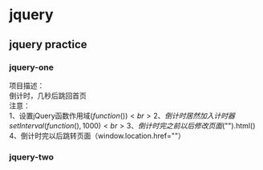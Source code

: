 # jquery
## jquery practice
### jquery-one
项目描述：<br>
倒计时，几秒后跳回首页<br>
注意：<br>
1、设置jQuery函数作用域$(function(){})<br>
2、倒计时居然加入计时器setInterval(function(){},1000)<br>
3、倒计时完之前以后修改页面$("").html()<br>
4、倒计时完以后跳转页面（window.location.href=""）<br>
### jquery-two
